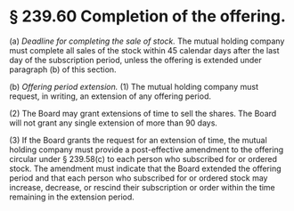 # § 239.60   Completion of the offering.

(a) *Deadline for completing the sale of stock.* The mutual holding company must complete all sales of the stock within 45 calendar days after the last day of the subscription period, unless the offering is extended under paragraph (b) of this section.


(b) *Offering period extension.* (1) The mutual holding company must request, in writing, an extension of any offering period.


(2) The Board may grant extensions of time to sell the shares. The Board will not grant any single extension of more than 90 days.


(3) If the Board grants the request for an extension of time, the mutual holding company must provide a post-effective amendment to the offering circular under § 239.58(c) to each person who subscribed for or ordered stock. The amendment must indicate that the Board extended the offering period and that each person who subscribed for or ordered stock may increase, decrease, or rescind their subscription or order within the time remaining in the extension period.




